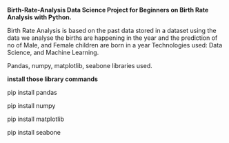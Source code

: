 **Birth-Rate-Analysis
Data Science Project for Beginners on Birth Rate Analysis with Python.**

Birth Rate Analysis is based on the past data stored in a dataset using
the data we analyse the births are happening in the year and the
prediction of no of Male, and Female children are born in a year
Technologies used: Data Science, and Machine Learning.

Pandas, numpy, matplotlib, seabone libraries used.


**install those library commands**

pip install pandas

pip install numpy

pip install matplotlib

pip install seabone 

